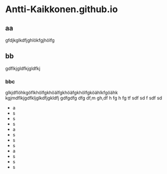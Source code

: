 # Antti-Kaikkonen.github.io

## aa

gfdjkglkdfjghlökfgjhölfg

## bb

gdflkjgldfkjgldfkj

### bbc

glkjdflöhkgöflkhölfgkhöälfgkhöäfgkhölfgköählkfgöähk kgjmdflkjgdfkljglkdfjgkldfj gdfgdfg dfg df,m gh,df h fg h fg  tf sdf sd f sdf sd 

* a
* s
* s
* s
* a
* s
* s
* s
* a
* s
* s
* s
